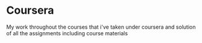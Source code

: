 # Coursera
My work throughout the courses that i've taken under coursera and solution of all the assignments including course materials
